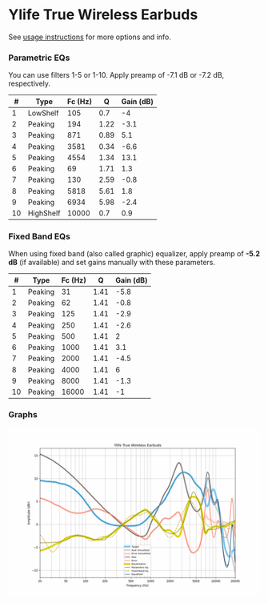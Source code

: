 # Ylife True Wireless Earbuds
See [usage instructions](https://github.com/jaakkopasanen/AutoEq#usage) for more options and info.

### Parametric EQs
You can use filters 1-5 or 1-10. Apply preamp of -7.1 dB or -7.2 dB, respectively.

|   # | Type      |   Fc (Hz) |    Q |   Gain (dB) |
|-----|-----------|-----------|------|-------------|
|   1 | LowShelf  |       105 | 0.7  |        -4   |
|   2 | Peaking   |       194 | 1.22 |        -3.1 |
|   3 | Peaking   |       871 | 0.89 |         5.1 |
|   4 | Peaking   |      3581 | 0.34 |        -6.6 |
|   5 | Peaking   |      4554 | 1.34 |        13.1 |
|   6 | Peaking   |        69 | 1.71 |         1.3 |
|   7 | Peaking   |       130 | 2.59 |        -0.8 |
|   8 | Peaking   |      5818 | 5.61 |         1.8 |
|   9 | Peaking   |      6934 | 5.98 |        -2.4 |
|  10 | HighShelf |     10000 | 0.7  |         0.9 |

### Fixed Band EQs
When using fixed band (also called graphic) equalizer, apply preamp of **-5.2 dB** (if available) and set gains manually with these parameters.

|   # | Type    |   Fc (Hz) |    Q |   Gain (dB) |
|-----|---------|-----------|------|-------------|
|   1 | Peaking |        31 | 1.41 |        -5.8 |
|   2 | Peaking |        62 | 1.41 |        -0.8 |
|   3 | Peaking |       125 | 1.41 |        -2.9 |
|   4 | Peaking |       250 | 1.41 |        -2.6 |
|   5 | Peaking |       500 | 1.41 |         2   |
|   6 | Peaking |      1000 | 1.41 |         3.1 |
|   7 | Peaking |      2000 | 1.41 |        -4.5 |
|   8 | Peaking |      4000 | 1.41 |         6   |
|   9 | Peaking |      8000 | 1.41 |        -1.3 |
|  10 | Peaking |     16000 | 1.41 |        -1   |

### Graphs
![](./Ylife%20True%20Wireless%20Earbuds.png)
